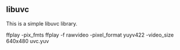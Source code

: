 ## libuvc
This is a simple libuvc library.

ffplay -pix_fmts
ffplay -f rawvideo -pixel_format yuyv422 -video_size 640x480 uvc.yuv
